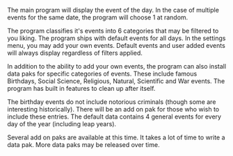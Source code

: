 The main program will display the event of the day. In the case of
multiple events for the same date, the program will choose 1 at random.

The program classifies it's events into 6 categories that may be 
filtered to you liking. The program ships with default events for all days. 
In the settings menu, you may add your own events. Default events and user 
added events will always display regardless of filters applied.

In addition to the ability to add your own events, the program can also
install data paks for specific categories of events. These include famous
Birthdays, Social Science, Religious, Natural, Scientific and War events.
The program has built in features to clean up after itself.

The birthday events do not include notorious criminals (though some are
interesting historically). There will be an add on pak for those who wish
to include these entries.  The default data contains 4 general events for 
every day of the year (including leap years). 

Several add on paks are available at this time. It takes a lot of time to 
write a data pak. More data paks may be released over time.
